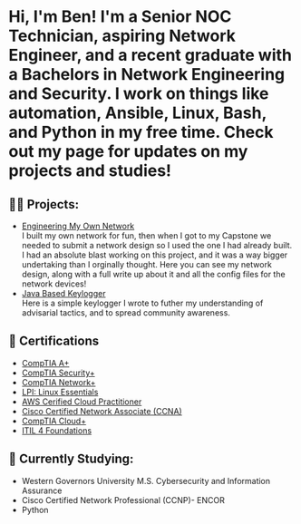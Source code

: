 <h1>Hi, I'm Ben! I'm a Senior NOC Technician, aspiring Network Engineer, and a recent graduate with a Bachelors in Network Engineering and Security. I work on things like automation, Ansible, Linux, Bash, and Python in my free time. Check out my page for updates on my projects and studies!

<h2>👨‍💻 Projects:</h2>

- [Engineering My Own Network](https://github.com/Bzahirpour/Network-Design/tree/main) <br>I built my own network for fun, then when I got to my Capstone we needed to submit a network design so I used the one I had already built. I had an absolute blast working on this project, and it was a way bigger undertaking than I orginally thought. Here you can see my network design, along with a full write up about it and all the config files for the network devices!<br>
- [Java Based Keylogger](https://github.com/Bzahirpour/Key-Capture) <br>Here is a simple keylogger I wrote to futher my understanding of advisarial tactics, and to spread community awareness. 


<h2>📄 Certifications</h2>

- [CompTIA A+](https://www.credly.com/badges/0608eb26-3a29-4353-bb45-b4647f1cd22f/linked_in_profile)
- [CompTIA Security+](https://www.credly.com/badges/545f24d1-4400-41ed-948d-af65a5adb4cb/linked_in?t=s8nvb2)
- [CompTIA Network+](https://www.credly.com/users/benjamin-zahirpour/badges)
- [LPI: Linux Essentials](https://cs.lpi.org/caf/Xamman/certification/verify/LPI000603474/j9csttyq8r)
- [AWS Cerified Cloud Practitioner](https://www.credly.com/users/benjamin-zahirpour/badges)
- [Cisco Certified Network Associate (CCNA)](https://www.credly.com/users/benjamin-zahirpour/badges)
- [CompTIA Cloud+](https://www.credly.com/users/benjamin-zahirpour/badges)
- [ITIL 4 Foundations](https://www.linkedin.com/in/benjamin-zahirpour/)

<h2>🏫 Currently Studying:</h2>

- Western Governors University M.S. Cybersecurity and Information Assurance<br>
- Cisco Certified Network Professional (CCNP)- ENCOR 
- Python

